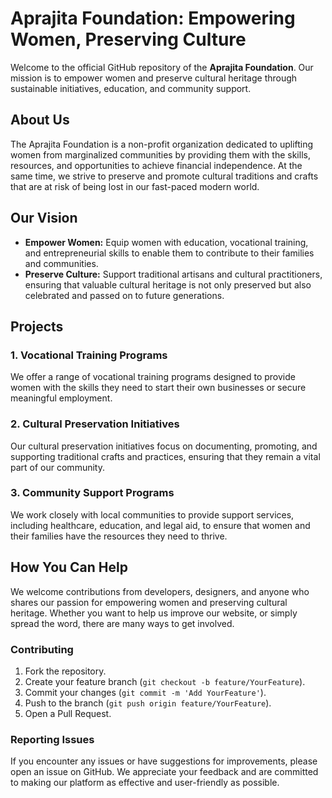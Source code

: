 # Aprajita Foundation: Empowering Women, Preserving Culture

Welcome to the official GitHub repository of the **Aprajita Foundation**. Our mission is to empower women and preserve cultural heritage through sustainable initiatives, education, and community support.

## About Us

The Aprajita Foundation is a non-profit organization dedicated to uplifting women from marginalized communities by providing them with the skills, resources, and opportunities to achieve financial independence. At the same time, we strive to preserve and promote cultural traditions and crafts that are at risk of being lost in our fast-paced modern world.

## Our Vision

- **Empower Women:** Equip women with education, vocational training, and entrepreneurial skills to enable them to contribute to their families and communities.
- **Preserve Culture:** Support traditional artisans and cultural practitioners, ensuring that valuable cultural heritage is not only preserved but also celebrated and passed on to future generations.

## Projects

### 1. **Vocational Training Programs**
   We offer a range of vocational training programs designed to provide women with the skills they need to start their own businesses or secure meaningful employment.

### 2. **Cultural Preservation Initiatives**
   Our cultural preservation initiatives focus on documenting, promoting, and supporting traditional crafts and practices, ensuring that they remain a vital part of our community.

### 3. **Community Support Programs**
   We work closely with local communities to provide support services, including healthcare, education, and legal aid, to ensure that women and their families have the resources they need to thrive.

## How You Can Help

We welcome contributions from developers, designers, and anyone who shares our passion for empowering women and preserving cultural heritage. Whether you want to help us improve our website, or simply spread the word, there are many ways to get involved.

### Contributing

1. Fork the repository.
2. Create your feature branch (`git checkout -b feature/YourFeature`).
3. Commit your changes (`git commit -m 'Add YourFeature'`).
4. Push to the branch (`git push origin feature/YourFeature`).
5. Open a Pull Request.

### Reporting Issues

If you encounter any issues or have suggestions for improvements, please open an issue on GitHub. We appreciate your feedback and are committed to making our platform as effective and user-friendly as possible.
